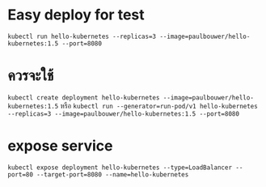 # Easy deploy for test


`kubectl run hello-kubernetes --replicas=3 --image=paulbouwer/hello-kubernetes:1.5 --port=8080`
# ควรจะใช้ 
`kubectl create deployment hello-kubernetes --image=paulbouwer/hello-kubernetes:1.5`
หรือ
`kubectl run --generator=run-pod/v1 hello-kubernetes --replicas=3 --image=paulbouwer/hello-kubernetes:1.5 --port=8080`
# expose service
`kubectl expose deployment hello-kubernetes --type=LoadBalancer --port=80 --target-port=8080 --name=hello-kubernetes`

